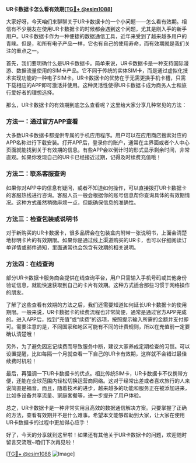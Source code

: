 **UR卡数据卡怎么看有效期[[TG💪+ @esim1088](https://t.me/s/esim1088)]**

大家好呀，今天咱们来聊聊关于UR卡数据卡的一个小问题——怎么看有效期。相信有不少朋友在使用UR卡数据卡的时候都会遇到这个问题，尤其是刚入手的新手用户。UR卡数据卡作为一种便捷的数据通信工具，近年来受到了越来越多用户的青睐。但是，和所有电子产品一样，它也有自己的使用寿命，而有效期就是我们关注的重点之一。

首先，我们要明确什么是UR卡数据卡。简单来说，UR卡数据卡是一种支持国际漫游、数据流量使用的SIM卡产品。它不同于传统的实体SIM卡，而是通过虚拟化技术实现功能的一种电子SIM卡。UR卡数据卡的优势在于无需更换手机卡槽，只需下载相应的APP即可激活并使用。这种灵活性使得UR卡数据卡成为商务人士和旅行爱好者的理想选择。

那么，UR卡数据卡的有效期到底怎么查看呢？这里给大家分享几种常见的方法：

### 方法一：通过官方APP查看

大多数UR卡数据卡都提供专属的手机应用程序。用户可以在应用商店搜索对应的APP名称进行下载安装。打开APP后，登录你的账户，通常在主界面或者个人中心页面就能找到关于有效期的信息。有些APP会以倒计时的形式显示剩余时间，非常直观。如果你发现自己的UR卡已经接近过期，记得及时续费充值哦！

### 方法二：联系客服查询

如果你对APP中的信息有疑问，或者不知道如何操作，可以直接拨打UR卡数据卡的客服热线进行咨询。客服人员一般会根据你的账号信息帮你查询具体的有效期情况。这种方式虽然稍微麻烦一点，但能确保信息的准确性。

### 方法三：检查包装或说明书

对于新购买的UR卡数据卡，很多品牌会在包装盒内附带一张说明书，上面会清楚地标明卡片的有效期限。如果你是通过线上渠道购买的UR卡，也可以仔细阅读订单详情或邮件通知，里面通常也会包含有效期的相关说明。

### 方法四：在线查询

部分UR卡数据卡服务商会提供在线查询平台，用户只需输入手机号码或其他身份验证信息，就能快速获取到自己的卡片有效期。这种方式适合那些习惯于网络操作的朋友。

了解了这些查看有效期的方法之后，我们还需要知道如何延长UR卡数据卡的使用期限。一般来说，UR卡数据卡的续费流程也非常简便，通常是通过官方APP完成的。进入APP后，找到“充值”或“续费”的选项，按照提示输入所需的金额并支付即可。需要注意的是，不同国家和地区可能有不同的计费规则，所以在充值前一定要确认清楚哦！

另外，为了避免因忘记续费而导致服务中断，建议大家养成定期检查的习惯。可以设置提醒，比如每隔一个月就查看一下自己的UR卡有效期，这样就不会错过最佳续费时机啦！

最后，再强调一下UR卡数据卡的优点。相比传统SIM卡，UR卡数据卡不仅携带方便，还能在全球范围内轻松切换运营商网络。这对于经常出差或者喜欢旅行的人来说简直是福音。而且，随着技术的进步，越来越多的功能和服务正在被添加进来，比如多设备共享流量、家庭套餐等，进一步提升了用户体验。

总之，UR卡数据卡是一种非常实用且高效的数据通信解决方案。只要掌握了正确的方法，查看有效期并不是什么难事。希望本文能够帮助到大家，让大家在使用UR卡数据卡的过程中更加得心应手！

好了，今天的分享就到这里啦！如果还有其他关于UR卡数据卡的问题，欢迎随时留言交流哦~咱们下次再见啦！

[[TG💪+ @esim1088](https://t.me/s/esim1088) ![Image](https://i.postimg.cc/4NQfJmqS/Snipaste-2025-05-13-00-14-12.png)]